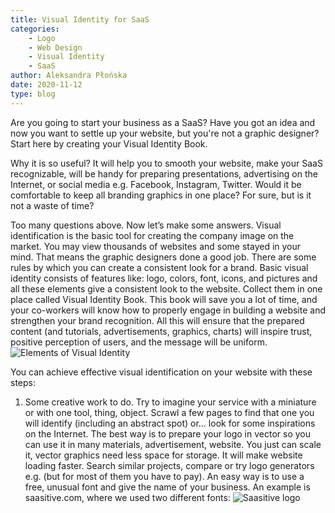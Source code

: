 ```yaml
---
title: Visual Identity for SaaS
categories:
    - Logo
    - Web Design
    - Visual Identity
    - SaaS
author: Aleksandra Płońska
date: 2020-11-12
type: blog
---
```


Are you going to start your business as a SaaS? Have you got an idea and now you want to settle up your website, but you're not a graphic designer? Start here by creating your Visual Identity Book.

Why it is so useful? It will help you to smooth your website, make your SaaS recognizable, will be handy for preparing presentations, advertising on the Internet, or social media e.g. Facebook, Instagram, Twitter. Would it be comfortable to keep all branding graphics in one place? For sure, but is it not a waste of time?

Too many questions above. Now let’s make some answers. Visual identification is the basic tool for creating the company image on the market. You may view thousands of websites and some stayed in your mind. That means the graphic designers done a good job. There are some rules by which you can create a consistent look for a brand. Basic visual identity consists of features like: logo, colors, font, icons, and pictures and all these elements give a consistent look to the website. Collect them in one place called Visual Identity Book. This book will save you a lot of time, and your co-workers will know how to properly engage in building a website and strengthen your brand recognition. All this will ensure that the prepared content (and tutorials, advertisements, graphics, charts) will inspire trust, positive perception of users, and the message will be uniform. 
![Elements of Visual Identity](elements_of_visual_identity.png)

You can achieve effective visual identification on your website with these steps:

1.	 Some creative work to do. Try to imagine your service with a miniature or with one tool, thing, object. Scrawl a few pages to find that one you will identify (including an abstract spot) or... look for some inspirations on the Internet. The best way is to prepare your logo in vector so you can use it in many materials, advertisement, website. You just can scale it, vector graphics need less space for storage. It will make website loading faster. Search similar projects, compare or try logo generators e.g. (but for most of them you have to pay). An easy way is to use a free, unusual font and give the name of your business. An example is saasitive.com, where we used two different fonts:
![Saasitive logo](logo_saasitive.png)
